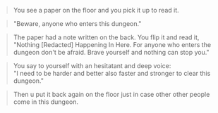 >You see a paper on the floor and you pick it up to read it.  
  
>"Beware, anyone who enters this dungeon."  
  
>The paper had a note written on the back. You flip it and read it,  
>"Nothing [Redacted] Happening In Here. For anyone who enters the dungeon don't be afraid. Brave yourself and nothing can stop you."  
  
>You say to yourself with an hesitatant and deep voice:   
>"I need to be harder and better also faster and stronger to clear this dungeon."  
  
>Then u put it back again on the floor just in case other other people come in this dungeon.  
